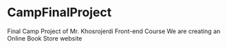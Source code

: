 # CampFinalProject
Final Camp Project of Mr. Khosrojerdi Front-end Course
We are creating an Online Book Store website
